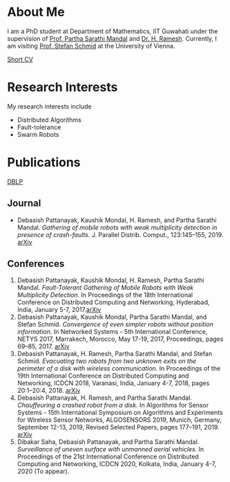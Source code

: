# About Me
I am a PhD student at Department of Mathematics, IIT Guwahati under the supervision of [Prof. Partha Sarathi Mandal](https://www.iitg.ac.in/psm/) and [Dr. H. Ramesh](https://www.iitg.ac.in/ramesh_h/). Currently, I am visiting [Prof. Stefan Schmid](https://www.univie.ac.at/ct/stefan/) at the University of Vienna.

[Short CV](/CV_Debasish.pdf)

# Research Interests
My research interests include
* Distributed Algorithms
* Fault-tolerance
* Swarm Robots

# Publications
[DBLP](https://dblp.uni-trier.de/pers/hd/p/Pattanayak:Debasish)

## Journal
- Debasish Pattanayak, Kaushik Mondal, H. Ramesh, and Partha Sarathi Mandal. _Gathering of mobile robots with weak multiplicity detection in presence of crash-faults._ J. Parallel Distrib. Comput., 123:145–155, 2019. [arXiv](https://arxiv.org/pdf/1608.02432.pdf)

## Conferences
1. Debasish Pattanayak, Kaushik Mondal, H. Ramesh, Partha Sarathi Mandal. _Fault-Tolerant Gathering of Mobile Robots with Weak Multiplicity Detection._ In Proceedings of the 18th International Conference on Distributed Computing and Networking, Hyderabad, India, January 5-7, 2017.[arXiv](https://arxiv.org/pdf/1608.02432.pdf)
2. Debasish Pattanayak, Kaushik Mondal, Partha Sarathi Mandal, and Stefan Schmid. _Convergence of even simpler robots without position information._ In Networked Systems - 5th International Conference, NETYS 2017, Marrakech, Morocco, May 17-19, 2017, Proceedings, pages 69–85, 2017. [arXiv](https://arxiv.org/pdf/1608.06002.pdf)
3. Debasish Pattanayak, H. Ramesh, Partha Sarathi Mandal, and Stefan Schmid. _Evacuating two robots from two unknown exits on the perimeter of a disk with wireless communication._ In Proceedings of the 19th International Conference on Distributed Computing and Networking, ICDCN 2018, Varanasi, India, January 4-7, 2018, pages 20:1–20:4, 2018. [arXiv](https://arxiv.org/pdf/1708.03792.pdf)
4. Debasish Pattanayak, H. Ramesh, and Partha Sarathi Mandal. _Chauffeuring a crashed robot from a disk._ In Algorithms for Sensor Systems - 15th International Symposium on Algorithms and Experiments for Wireless Sensor Networks, ALGOSENSORS 2019, Munich, Germany, September 12-13, 2019, Revised Selected Papers, pages 177–191, 2019. [arXiv](https://arxiv.org/pdf/1906.03024.pdf)
5. Dibakar Saha, Debasish Pattanayak, and Partha Sarathi Mandal. _Surveillance of uneven surface with unmanned aerial vehicles._ In Proceedings of the 21st International Conference on Distributed Computing and Networking, ICDCN 2020, Kolkata, India, January 4-7, 2020 (To appear).

